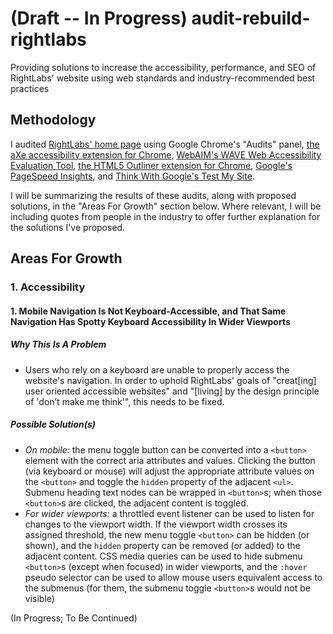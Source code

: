 # (Draft -- In Progress) audit-rebuild-rightlabs
Providing solutions to increase the accessibility, performance, and SEO of RightLabs' website using web standards and industry-recommended best practices

## Methodology

I audited [RightLabs' home page](https://rightlabs.com/) using Google Chrome's "Audits" panel, [the aXe accessibility extension for Chrome](https://chrome.google.com/webstore/detail/axe/lhdoppojpmngadmnindnejefpokejbdd), [WebAIM's WAVE Web Accessibility Evaluation Tool](https://wave.webaim.org/), [the HTML5 Outliner extension for Chrome](https://chrome.google.com/webstore/detail/html5-outliner/afoibpobokebhgfnknfndkgemglggomo?hl=en), [Google's PageSpeed Insights](https://developers.google.com/speed/pagespeed/insights/), and [Think With Google's Test My Site](https://testmysite.thinkwithgoogle.com/).

I will be summarizing the results of these audits, along with proposed solutions, in the "Areas For Growth" section below. Where relevant, I will be including quotes from people in the industry to offer further explanation for the solutions I've proposed.

## Areas For Growth

### 1. Accessibility

#### 1. Mobile Navigation Is Not Keyboard-Accessible, and That Same Navigation Has Spotty Keyboard Accessibility In Wider Viewports

##### Why This Is A Problem

* Users who rely on a keyboard are unable to properly access the website's navigation. In order to uphold RightLabs' goals of "creat[ing] user oriented accessible websites" and "[living] by the design principle of 'don’t make me think'", this needs to be fixed.

##### Possible Solution(s)

* _On mobile:_ the menu toggle button can be converted into a `<button>` element with the correct aria attributes and values. Clicking the button (via keyboard or mouse) will adjust the appropriate attribute values on the `<button>` and toggle the `hidden` property of the adjacent `<ul>`. Submenu heading text nodes can be wrapped in `<button>`s; when those `<button>`s are clicked, the adjacent content is toggled.
* _For wider viewports:_ a throttled event listener can be used to listen for changes to the viewport width. If the viewport width crosses its assigned threshold, the new menu toggle `<button>` can be hidden (or shown), and the `hidden` property can be removed (or added) to the adjacent content. CSS media queries can be used to hide submenu `<button>`s (except when focused) in wider viewports, and the `:hover` pseudo selector can be used to allow mouse users equivalent access to the submenus (for them, the submenu toggle `<button>`s would not be visible) 

(In Progress; To Be Continued)
